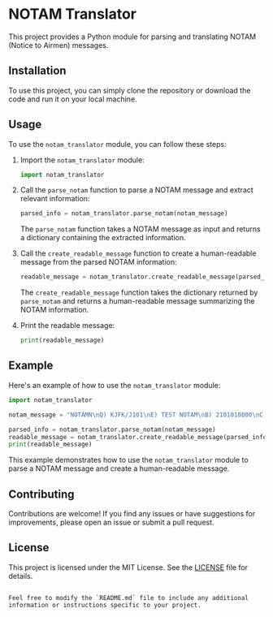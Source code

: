 # NOTAM Translator

This project provides a Python module for parsing and translating NOTAM (Notice to Airmen) messages.

## Installation

To use this project, you can simply clone the repository or download the code and run it on your local machine.

## Usage

To use the `notam_translator` module, you can follow these steps:

1. Import the `notam_translator` module:

   ```python
   import notam_translator
   ```

2. Call the `parse_notam` function to parse a NOTAM message and extract relevant information:

   ```python
   parsed_info = notam_translator.parse_notam(notam_message)
   ```

   The `parse_notam` function takes a NOTAM message as input and returns a dictionary containing the extracted information.

3. Call the `create_readable_message` function to create a human-readable message from the parsed NOTAM information:

   ```python
   readable_message = notam_translator.create_readable_message(parsed_info)
   ```

   The `create_readable_message` function takes the dictionary returned by `parse_notam` and returns a human-readable message summarizing the NOTAM information.

4. Print the readable message:

   ```python
   print(readable_message)
   ```

## Example

Here's an example of how to use the `notam_translator` module:

```python
import notam_translator

notam_message = "NOTAMN\nQ) KJFK/J101\nE) TEST NOTAM\nB) 2101010000\nC) 2101010000\nD) SFC\nF) ABOVE\nG) FL200\nH) ALL TRAFFIC\nI) EXERCISE\nJ) TEST\nK) TEST\nL) TEST\nM) TEST\nN) TEST\nO) TEST\nP) TEST\nR) TEST\nS) TEST\nT) TEST\nU) TEST\nV) TEST\nW) TEST\nX) TEST\nY) TEST\nZ) TEST\n/\n"

parsed_info = notam_translator.parse_notam(notam_message)
readable_message = notam_translator.create_readable_message(parsed_info)
print(readable_message)
```

This example demonstrates how to use the `notam_translator` module to parse a NOTAM message and create a human-readable message.

## Contributing

Contributions are welcome! If you find any issues or have suggestions for improvements, please open an issue or submit a pull request.

## License

This project is licensed under the MIT License. See the [LICENSE](LICENSE) file for details.

```

Feel free to modify the `README.md` file to include any additional information or instructions specific to your project.
